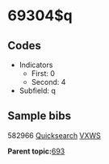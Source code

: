 # 69304$q

## Codes

-   Indicators
    -   First: 0
    -   Second: 4
-   Subfield: q

## Sample bibs

582966 [Quicksearch](https://search.library.yale.edu/catalog/582966) [VXWS](http://prodorbis.library.yale.edu:7014/vxws/GetHoldingsService?bibId=582966)

**Parent topic:**[693](../../tags/693/693.md)

